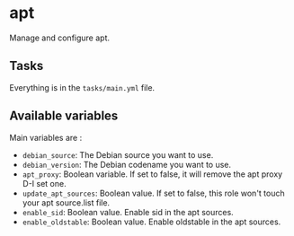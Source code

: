 # apt

Manage and configure apt.

## Tasks

Everything is in the `tasks/main.yml` file.

## Available variables

Main variables are :

* `debian_source`: The Debian source you want to use.
* `debian_version`: The Debian codename you want to use.
* `apt_proxy`: Boolean variable. If set to false, it will remove the apt proxy
               D-I set one.
* `update_apt_sources`: Boolean value. If set to false, this role won't touch
                        your apt source.list file.
* `enable_sid`: Boolean value. Enable sid in the apt sources.
* `enable_oldstable`: Boolean value. Enable oldstable in the apt sources.
